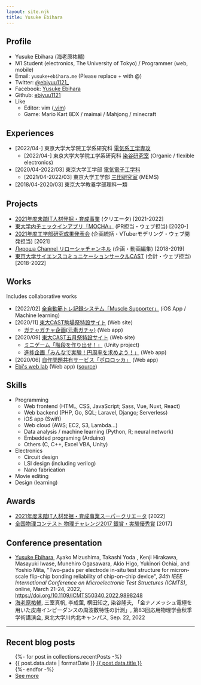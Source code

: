 ```yaml
---
layout: site.njk
title: Yusuke Ebihara
---
```


## Profile

- Yusuke Ebihara (海老原祐輔)
- M1 Student (electronics, The University of Tokyo) / Programmer (web, mobile)
- Email: `yusuke+ebihara.me` (Please replace + with @)
- Twitter: [@ebiyuu1121_](https://twitter.com/ebiyuu1121_)
- Facebook: [Yusuke Ebihara](https://www.facebook.com/yuusuke.ebihara.7/)
- Github: [ebiyuu1121](https://github.com/ebiyuu1121)
- Like
  - Editor: vim ([.vim](https://github.com/ebiyuu1121/dotfiles/tree/master/vim))
  - Game: Mario Kart 8DX / maimai / Mahjong / minecraft

## Experiences

- [2022/04-] 東京大学大学院工学系研究科 [電気系工学専攻](https://www.eeis.t.u-tokyo.ac.jp)
  - [2022/04-] 東京大学大学院工学系研究科 [染谷研究室](http://www.ntech.t.u-tokyo.ac.jp) (Organic / flexible electronics)
- [2020/04-2022/03] 東京大学工学部 [電気電子工学科](https://www.ee.t.u-tokyo.ac.jp/)
  - [2021/04-2022/03] 東京大学工学部 [三田研究室](https://www.if.t.u-tokyo.ac.jp) (MEMS)
- [2018/04-2020/03] 東京大学教養学部理科一類


## Projects

- [2021年度未踏IT人材発掘・育成事業](https://www.ipa.go.jp/jinzai/mitou/2021/gaiyou_sd-3.html) (クリエータ) [2021-2022]
- [東大学内チェックインアプリ「MOCHA」](https://mocha.t.u-tokyo.ac.jp) (PR担当・ウェブ担当) [2020-]
- [2021年度工学部研究成果発表会](https://2021.eeic.jp/) (企画統括・VTuberモデリング・ウェブ開発担当) [2021]
- [Лироша Channel リローシャチャンネル](https://www.youtube.com/channel/UC5T-TP6eOGbX9DVXpLtevEA) (企画・動画編集) [2018-2019]
- [東京大学サイエンスコミュニケーションサークルCAST](https://ut-cast.net/) (会計・ウェブ担当) [2018-2022]

## Works

Includes collaborative works

- [2022/02] [全自動筋トレ記録システム「Muscle Supporter」](https://muscle-supporter.com/) (iOS App / Machine learning)
- [2020/11] [東大CAST駒場祭特設サイト](https://ut-cast.net/komafes2020/) (Web site)
  - [ガチャガチャ企画(元素ガチャ)](https://ut-cast.net/komafes2020/gacha/) (Web app)
- [2020/09] [東大CAST五月祭特設サイト](https://ut-cast.net/mayfes2020/) (Web site)
  - [ミニゲーム「階段を作り出せ！」](https://ut-cast.net/mayfes2020/minigame/tsumiki/) (Unity project)
  - [進捗企画「みんなで実験！円周率を求めよう！」](https://ut-cast.net/mayfes2020/data-collecting/) (Web app)
- [2020/06] [自作問題共有サービス「ポロロッカ」](https://pororocca.com/) (Web app)
- [Ebi's web lab](https://lab.ebiyuu.com/) (Web app) ([source](https://github.com/ebiyuu1121/web-lab))

## Skills

- Programming
  - Web frontend (HTML, CSS, JavaScript; Sass, Vue, Nuxt, React)
  - Web backend (PHP, Go, SQL; Laravel, Django; Serverless)
  - iOS app (Swift)
  - Web cloud (AWS; EC2, S3, Lambda...)
  - Data analysis / machine learning (Python, R; neural network)
  - Embedded programing (Arduino)
  - Others (C, C++, Excel VBA, Unity)
- Electronics
  - Circuit design
  - LSI design (including verilog)
  - Nano fabrication
- Movie editing
- Design (learning)

## Awards

- [2021年度未踏IT人材発掘・育成事業スーパークリエータ](https://www.ipa.go.jp/jinzai/mitou/2021/20220527.html)  [2022]
- [全国物理コンテスト 物理チャレンジ2017 銀賞・実験優秀賞](http://www.jpho.jp/2017schedule.html) [2017]

## Conference presentation

- <u>Yusuke Ebihara</u>, Ayako Mizushima, Takashi Yoda , Kenji Hirakawa, Masayuki Iwase, Munehiro Ogasawara, Akio Higo, Yukinori Ochiai, and Yoshio Mita, "Two-pads per electrode in-situ test structure for micron-scale flip-chip bonding reliability of chip-on-chip device", <i>34th IEEE International Conference on Microelectronic Test Structures (ICMTS)</i>, online, March 21-24, 2022, https://doi.org/10.1109/ICMTS50340.2022.9898248
- <u>海老原祐輔</u>, 三室真帆, 李成薫, 横田知之, 染谷隆夫, 「金ナノメッシュ電極を用いた皮膚インピーダンスの周波数特性の計測」, 第83回応用物理学会秋季学術講演会, 東北大学川内北キャンパス, Sep. 22, 2022

<hr>

## Recent blog posts

<ul>
{%- for post in collections.recentPosts -%}
  <li>
    {{ post.data.date | formatDate }}
    <a href="{{post.url}}">{{ post.data.title }}</a>
  </li>
{%- endfor -%}
  <li>
    <a href="/post">See more</a>
  </li>
</ul>



